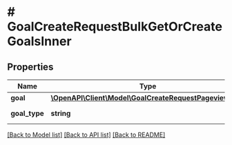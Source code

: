 # # GoalCreateRequestBulkGetOrCreateGoalsInner

## Properties

Name | Type | Description | Notes
------------ | ------------- | ------------- | -------------
**goal** | [**\OpenAPI\Client\Model\GoalCreateRequestPageviewGoal**](GoalCreateRequestPageviewGoal.md) |  |
**goal_type** | **string** |  | [default to 'Goal.Pageview']

[[Back to Model list]](../../README.md#models) [[Back to API list]](../../README.md#endpoints) [[Back to README]](../../README.md)
